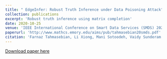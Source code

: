 ```yaml
---
title: " EdgeInfer: Robust Truth Inference under Data Poisoning Attack"
collection: publications
excerpt: 'Robust truth inference using matrix completion'
date: 2020-10-25
venue: 'IEEE International Conference on Smart Data Services (SMDS) 2020 '
paperurl: 'http://www.mathcs.emory.edu/aims/pub/tahmasebian20smds.pdf'
citation: 'Farnaz Tahmasebian, Li Xiong, Mani Sotoodeh, Vaidy Sunderam &quot; EdgeInfer: Robust Truth Inference under Data Poisoning Attack  &quot;<i>IEEE International Conference on Smart Data Services (SMDS) 2020</i>.'
---
```

[Download paper here](http://manisci.github.io/files/edge_paper.pdf)
